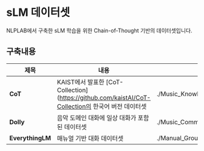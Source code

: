 # sLM 데이터셋

NLPLAB에서 구축한 sLM 학습을 위한 Chain-of-Thought 기반의 데이터셋입니다.


## 구축내용
|제목|내용|위치|
|------|---|---|
|**CoT**|KAIST에서 발표한 [CoT-Collection](https://github.com/kaistAI/CoT-Collection의 한국어 버전 데이터셋|./Music_Knowledge_Graph_Grounded_Dataset|
|**Dolly**|음악 도메인 대화에 일상 대화가 포함된 데이터셋|./Music_Commonsense_Knowledge_Graph_Grounded_Dataset|
|**EverythingLM**|매뉴얼 기반 대화 데이터셋|./Manual_Grounded_Dialogue_Dataset|
